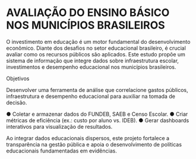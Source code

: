 # AVALIAÇÃO DO ENSINO BÁSICO NOS MUNICÍPIOS BRASILEIROS

O investimento em educação é um motor fundamental do desenvolvimento econômico. Diante dos desafios no setor educacional brasileiro, é crucial avaliar como os recursos públicos são aplicados. Este estudo propõe um sistema de informação que integre dados sobre infraestrutura escolar, investimentos e desempenho educacional nos municípios brasileiros.

Objetivos

Desenvolver uma ferramenta de análise que correlacione gastos públicos, infraestrutura e desempenho educacional para auxiliar na tomada de decisão.

● Coletar e armazenar dados do FUNDEB, SAEB e Censo Escolar.
● Criar métricas de eficiência (ex.: custo por aluno vs. IDEB).
● Gerar dashboards interativos para visualização de resultados.

Ao integrar dados educacionais dispersos, este projeto fortalece a transparência na gestão pública e apoia o desenvolvimento de políticas educacionais fundamentadas em evidências.
